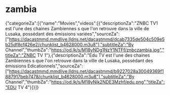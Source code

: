 # zambia
{"categorieZa":[{"name":"Movies","videos":[{"descriptionZa":"ZNBC TV1 est l'une des chaines Zambiennes s que l'on retrouve dans la ville de Lusaka, possédant des émissions variées","sourceZa":["https://dacastmmd.mmdlive.lldns.net/dacastmmd/dcab7335de504c509e5b25df8cf426e2/chunklist_b4628000.m3u8"],"subtitleZa":"By Channel","thumbZa":"https://od.lk/s/M18yNDg1NzY1NTFf/znbczambia.jpg","titleZa":"ZNBC TV 1"},{"descriptionZa":"Edu TV est l'une des chaines Zambiennes s que l'on retrouve dans la ville de Lusaka, possédant des émissions Edicationnels","sourceZa":["https://dacastmmd.mmdlive.lldns.net/dacastmmd/b9227028a30049369f1887917beb7478/chunklist_b4628000.m3u8"],"subtitleZa":"By Channel","thumbZa":"https://od.lk/s/M18yNjk2NDE3Mzhf/edu.png","titleZa":"EDU TV 4"}]}]}
